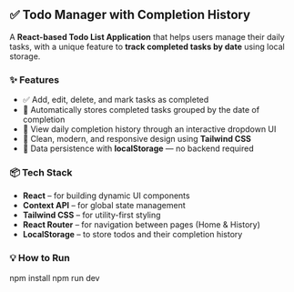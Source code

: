 ## ✅ Todo Manager with Completion History

A **React-based Todo List Application** that helps users manage their daily tasks, with a unique feature to **track completed tasks by date** using local storage.

### ✨ Features

* ✅ Add, edit, delete, and mark tasks as completed
* 📅 Automatically stores completed tasks grouped by the date of completion
* 📂 View daily completion history through an interactive dropdown UI
* 🌙 Clean, modern, and responsive design using **Tailwind CSS**
* 💾 Data persistence with **localStorage** — no backend required

### 📦 Tech Stack

* **React** – for building dynamic UI components
* **Context API** – for global state management
* **Tailwind CSS** – for utility-first styling
* **React Router** – for navigation between pages (Home & History)
* **LocalStorage** – to store todos and their completion history

### 💡 How to Run

npm install
npm run dev
